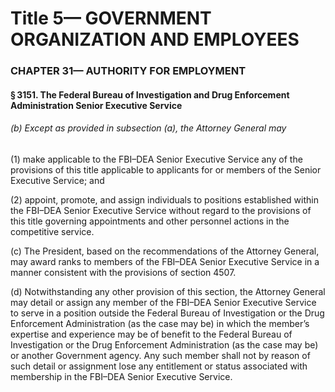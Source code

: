 
# Title 5— GOVERNMENT ORGANIZATION AND EMPLOYEES
### CHAPTER 31— AUTHORITY FOR EMPLOYMENT
#### § 3151. The Federal Bureau of Investigation and Drug Enforcement Administration Senior Executive Service
###### (b) Except as provided in subsection (a), the Attorney General may

(1) make applicable to the FBI–DEA Senior Executive Service any of the provisions of this title applicable to applicants for or members of the Senior Executive Service; and

(2) appoint, promote, and assign individuals to positions established within the FBI–DEA Senior Executive Service without regard to the provisions of this title governing appointments and other personnel actions in the competitive service.

(c) The President, based on the recommendations of the Attorney General, may award ranks to members of the FBI–DEA Senior Executive Service in a manner consistent with the provisions of section 4507.

(d) Notwithstanding any other provision of this section, the Attorney General may detail or assign any member of the FBI–DEA Senior Executive Service to serve in a position outside the Federal Bureau of Investigation or the Drug Enforcement Administration (as the case may be) in which the member’s expertise and experience may be of benefit to the Federal Bureau of Investigation or the Drug Enforcement Administration (as the case may be) or another Government agency. Any such member shall not by reason of such detail or assignment lose any entitlement or status associated with membership in the FBI–DEA Senior Executive Service.
